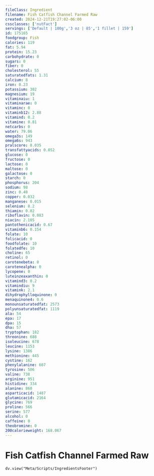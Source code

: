 ```yaml
---
fileClass: Ingredient
filename: Fish Catfish Channel Farmed Raw
created: 2024-12-21T19:27:02-06:00
cssclasses: ['nutFact']
servings: ['Default | 100g','3 oz | 85','1 fillet | 159']
id: 175165
foodgroup: Fish
calories: 119
fat: 5.94
protein: 15.23
carbohydrate: 0
sugars: 0
fiber: 0
cholesterol: 55
saturatedfats: 1.31
calcium: 8
iron: 0.23
potassium: 302
magnesium: 19
vitaminaiu: 1
vitaminarae: 0
vitaminc: 0
vitaminb12: 2.88
vitamind: 0.2
vitamine: 0.81
netcarbs: 0
water: 79.06
omega3s: 149
omega6s: 943
pralscore: 8.035
transfattyacids: 0.052
glucose: 0
fructose: 0
lactose: 0
maltose: 0
galactose: 0
starch: 0
phosphorus: 204
sodium: 98
zinc: 0.48
copper: 0.032
manganese: 0.015
selenium: 8.2
thiamin: 0.02
riboflavin: 0.083
niacin: 2.105
pantothenicacid: 0.67
vitaminb6: 0.154
folate: 10
folicacid: 0
foodfolate: 10
folatedfe: 10
choline: 65
retinol: 0
carotenebeta: 0
carotenealpha: 0
lycopene: 0
luteinzeaxanthin: 0
vitamind3: 0.2
vitamindiu: 9
vitamink: 2.1
dihydrophylloquinone: 0
menaquinone4: 0.6
monounsaturatedfat: 2573
polyunsaturatedfat: 1119
ala: 54
epa: 17
dpa: 15
dha: 57
tryptophan: 182
threonine: 688
isoleucine: 678
leucine: 1153
lysine: 1386
methionine: 445
cystine: 162
phenylalanine: 607
tyrosine: 506
valine: 738
arginine: 951
histidine: 334
alanine: 860
asparticacid: 1487
glutamicacid: 2164
glycine: 769
proline: 566
serine: 577
alcohol: 0
caffeine: 0
theobromine: 0
200calorieweight: 168.067
---
```


# Fish Catfish Channel Farmed Raw

```dataviewjs
dv.view("Meta/Scripts/IngredientsFooter")
```